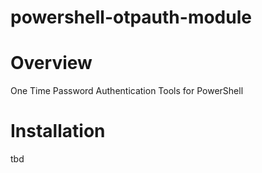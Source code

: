 # powershell-otpauth-module

# Overview
One Time Password Authentication Tools for PowerShell

# Installation
tbd